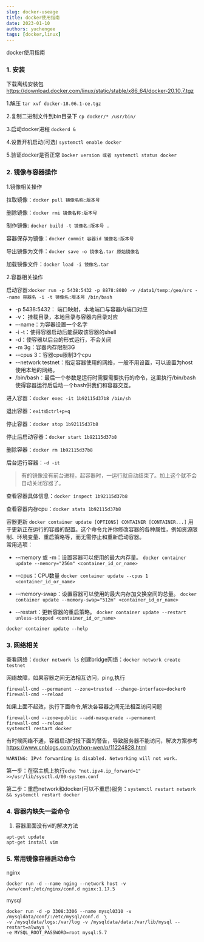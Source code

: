 ```yaml
---
slug: docker-useage
title: docker使用指南
date: 2023-01-10
authors: yuchengee
tags: [docker,linux]
---
```

docker使用指南

### 1. 安装
下载离线安装包
	https://download.docker.com/linux/static/stable/x86_64/docker-20.10.7.tgz

1.解压
`tar xvf docker-18.06.1-ce.tgz`

2.复制二进制文件到bin目录下
`cp docker/* /usr/bin/`

3.启动docker进程
`dockerd &`

4.设置开机启动(可选)
`systemctl enable docker`

5.验证docker是否正常
`Docker version 或者 systemctl status docker`
<!--truncate-->
### 2. 镜像与容器操作
1.镜像相关操作

拉取镜像：`docker pull 镜像名称:版本号`

删除镜像：`docker rmi 镜像名称:版本号`

制作镜像: `docker build -t 镜像名:版本号 .`

容器保存为镜像：`docker commit 容器id 镜像名:版本号`

导出镜像为文件：`docker save -o 镜像名.tar 原始镜像名`

加载镜像文件：`docker load -i 镜像名.tar`


2.容器相关操作

启动容器:`docker run -p 5438:5432 -p 8878:8080 -v /data1/temp:/geo/src --name 容器名 -i -t 镜像名:版本号 /bin/bash`
- -p 5438:5432： 端口映射，本地端口与容器内端口对应
- -v： 挂载目录，本地目录与容器内目录对应
- –-name：为容器设置一个名字
- -i -t：使得容器启动后能获取该容器的shell
- -d：使容器以后台的形式运行，不会关闭
- -m 3g：容器内存限制3G
- --cpus 3：容器cpu限制3个cpu
- --network testnet：指定容器使用的网络，一般不用设置，可以设置为host使用本地的网络。
- /bin/bash：最后一个参数是运行时需要需要执行的命令，这里执行/bin/bash使得容器运行后启动一个bash供我们和容器交互。

进入容器：`docker exec -it 1b92115d37b8 /bin/sh`

退出容器：`exit或ctrl+p+q`

停止容器：`docker stop 1b92115d37b8`

停止后启动容器：`docker start 1b92115d37b8`

删除容器：`docker rm 1b92115d37b8`

后台运行容器：`-d -it`
> 有的镜像没有前台进程，起容器时，一运行就自动结束了。加上这个就不会自动关闭容器了。

查看容器具体信息：`docker inspect 1b92115d37b8`

查看容器内存cpu：`docker stats 1b92115d37b8`


容器更新
`docker container update [OPTIONS] CONTAINER [CONTAINER...]`
用于更新正在运行的容器的配置。这个命令允许你修改容器的各种属性，例如资源限制、环境变量、重启策略等，而无需停止和重新启动容器。  
常用选项：
- --memory 或 -m：设置容器可以使用的最大内存量。
`docker container update --memory="256m" <container_id_or_name>`

- --cpus：CPU数量
`docker container update --cpus 1 <container_id_or_name>`

- --memory-swap：设置容器可以使用的最大内存加交换空间的总量。
`docker container update --memory-swap="512m" <container_id_or_name>`

- --restart：更新容器的重启策略。
`docker container update --restart unless-stopped <container_id_or_name>`

`docker container update --help`


### 3. 网络相关
查看网络：`docker network ls`
创建bridge网络：`docker network create testnet`

网络故障，如果容器之间无法相互访问，ping,执行
```
firewall-cmd --permanent --zone=trusted --change-interface=docker0
firewall-cmd --reload
```
如果上面不起效，执行下面命令,解决各容器之间无法相互访问问题
```
firewall-cmd --zone=public --add-masquerade --permanent
firewall-cmd --reload
systemctl restart docker
```


有时候网络不通，容器启动时报下面的警告，导致服务器不能访问，解决方案参考 https://www.cnblogs.com/python-wen/p/11224828.html

`WARNING: IPv4 forwarding is disabled. Networking will not work.`

第一步：在宿主机上执行`echo "net.ipv4.ip_forward=1" >>/usr/lib/sysctl.d/00-system.conf`

第二步：重启network和docker(可以不重启)服务：`systemctl restart network && systemctl restart docker`


### 4. 容器内缺失一些命令
1. 容器里面没有vi的解决方法
```
apt-get update
apt-get install vim
```

### 5. 常用镜像容器启动命令
nginx
```
docker run -d --name nging --network host -v /wrw/conf:/etc/nginx/conf.d nginx:1.17.5
```

mysql
```
docker run -d -p 3308:3306 --name mysql0310 -v /mysqldata/conf/:/etc/mysql/conf.d  \
-v /mysqldata/logs:/var/log -v /mysqldata/data:/var/lib/mysql --restart=always \
-e MYSQL_ROOT_PASSWORD=root mysql:5.7
```